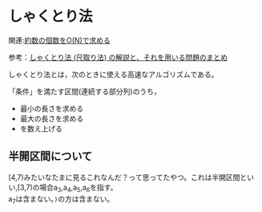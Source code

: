 # しゃくとり法

関連:[約数の個数をO(N)で求める](https://github.com/uno1142/TIL/blob/master/C%2B%2B/%E3%82%A2%E3%83%AB%E3%82%B4%E3%83%AA%E3%82%BA%E3%83%A0/%E7%B4%84%E6%95%B0%E3%81%AE%E5%80%8B%E6%95%B0%E3%81%AE%E5%92%8C%E3%82%920(N)%E3%81%A7%E6%B1%82%E3%82%81%E3%82%8B.md)  

参考：[しゃくとり法 (尺取り法) の解説と、それを用いる問題のまとめ](https://qiita.com/drken/items/ecd1a472d3a0e7db8dce)

しゃくとり法とは，次のときに使える高速なアルゴリズムである。

「条件」を満たす区間(連続する部分列)のうち，
- 最小の長さを求める
- 最大の長さを求める
- を数え上げる


## 半開区間について

[4,7)みたいなたまに見るこれなんだ？って思ってたやつ。これは半開区間といい,[3,7)の場合a<sub>3</sub>,a<sub>4</sub>,a<sub>5</sub>,a<sub>6</sub>を指す。  
a<sub>7</sub>は含まない。`)`の方は含まない。
